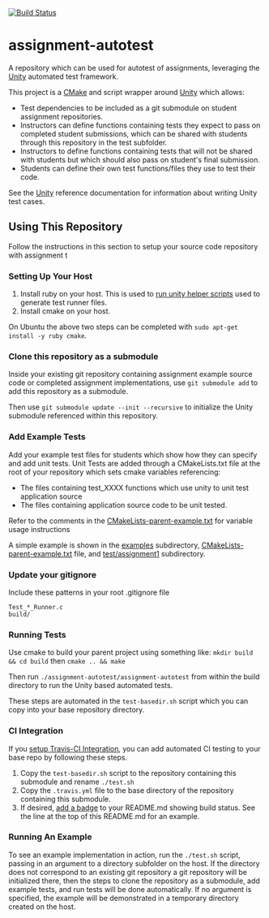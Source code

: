 [![Build Status](https://travis-ci.com/cu-ecen-5013/assignment-autotest.svg?branch=master)](https://travis-ci.com/cu-ecen-5013/assignment-autotest)

# assignment-autotest
A repository which can be used for autotest of assignments, leveraging the [Unity](https://github.com/ThrowTheSwitch/Unity)
automated test framework.

This project is a [CMake](https://cmake.org/) and script wrapper around [Unity](https://github.com/ThrowTheSwitch/Unity) which allows:
 * Test dependencies to be included as a git submodule on student assignment repositories.
 * Instructors can define functions containing tests they expect to pass on completed student submissions, which
    can be shared with students through this repository in the test subfolder.
 * Instructors to define functions containing tests that will not be shared with students but which should also
    pass on student's final submission.
 * Students can define their own test functions/files they use to test their code.

See the [Unity](https://github.com/ThrowTheSwitch/Unity) reference documentation for information about writing
Unity test cases.

## Using This Repository

Follow the instructions in this section to setup your source code repository with assignment t

### Setting Up Your Host

1. Install ruby on your host. This is used to [run unity helper scripts](https://github.com/ThrowTheSwitch/Unity/blob/master/docs/UnityHelperScriptsGuide.md) used to generate test runner files.  
2. Install cmake on your host.

On Ubuntu the above two steps can be completed with `sudo apt-get install -y ruby cmake`.


### Clone this repository as a submodule

Inside your existing git repository containing assignment example source code or completed assignment implementations,
use `git submodule add` to add this repository as a submodule.

Then use `git submodule update --init --recursive` to initialize the Unity submodule referenced within this repository.

### Add Example Tests

Add your example test files for students which show how they can specify and add unit tests. Unit Tests are added through
a CMakeLists.txt file at the root of your repository which sets cmake variables referencing:
 * The files containing test_XXXX functions which use unity to unit test application source
 * The files containing application source code to be unit tested.

Refer to the comments in the [CMakeLists-parent-example.txt](CMakeLists-parent-example.txt) for variable usage instructions

A simple example is shown in the [examples](examples) subdirectory, [CMakeLists-parent-example.txt](CMakeLists-parent-example.txt)
file, and [test/assignment1](test/assignment1) subdirectory.

### Update your gitignore
Include these patterns in your root .gitignore file
```
Test_*_Runner.c
build/
```

### Running Tests
Use cmake to build your parent project using something like:
`mkdir build && cd build` then `cmake .. && make`

Then run `./assignment-autotest/assignment-autotest` from within the build directory to run the Unity based automated tests.

These steps are automated in the `test-basedir.sh` script which you can copy into your base repository directory.

### CI Integration
If you [setup Travis-CI Integration](https://docs.travis-ci.com/user/tutorial/#to-get-started-with-travis-ci-using-github), you can add automated CI testing to your base repo by following these steps.

1. Copy the `test-basedir.sh` script to the repository containing this submodule and rename `./test.sh`
2. Copy the `.travis.yml` file to the base directory of the repository containing this submodule.
3. If desired, [add a badge](https://docs.travis-ci.com/user/status-images/) to your README.md showing build status.  See the line at the top of this README.md for an example.

### Running An Example
To see an example implementation in action, run the `./test.sh` script, passing in an argument to a directory subfolder on the host.  If
the directory does not correspond to an existing git repository a git repository will be initialized there, then the steps to clone the
repository as a submodule, add example tests, and run tests will be done automatically.  If no argument is specified, the example will be demonstrated in a temporary directory created on the host.
